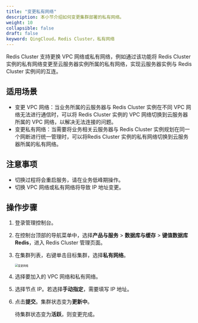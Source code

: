 ```yaml
---
title: "变更私有网络"
description: 本小节介绍如何变更集群部署的私有网络。
weight: 10
collapsible: false
draft: false
keyword: QingCloud，Redis Cluster，私有网络
---
```


Redis Cluster 支持更换 VPC 网络或私有网络，例如通过该功能将 Redis Cluster 实例的私有网络变更至云服务器实例所属的私有网络，实现云服务器实例与 Redis Cluster 实例间的互连。

## 适用场景

- 变更 VPC 网络：当业务所属的云服务器与 Redis Cluster 实例在不同 VPC 网络无法进行通信时，可以将 Redis Cluster 实例的 VPC 网络切换到云服务器所属的 VPC 网络，以解决无法连接的问题。
- 变更私有网络：当需要将业务相关云服务器与 Redis Cluster 实例规划在同一个网断进行统一管理时，可以将Redis Cluster 实例的私有网络切换到云服务器所属的私有网络。

## 注意事项

- 切换过程将会重启服务，请在业务低峰期操作。
- 切换 VPC 网络或私有网络将导致 IP 地址变更。

## 操作步骤

1. 登录管理控制台。

2. 在控制台顶部的导航菜单中，选择**产品与服务** > **数据库与缓存** > **键值数据库 Redis**，进入 Redis Cluster 管理页面。

3. 在集群列表，右键单击目标集群，选择**私有网络**。

   <img src="../../../_images/change_net.png" alt="变更网络" style="zoom:50%;" />

4. 选择要加入的 VPC 网络和私有网络。

5. 选择节点 IP。若选择**手动指定**，需要填写 IP 地址。

6. 点击**提交**。集群状态变为**更新中**。

   待集群状态变为**活跃**，则变更完成。

